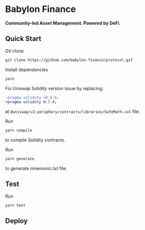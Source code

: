 # Babylon Finance

**Community-led Asset Management. Powered by DeFi.**

## Quick Start

Git clone

```bash
git clone https://github.com/babylon-finance/protocol.git
```

Install dependencies

```bash
yarn
```

Fix Uniswap Solidity version issue by replacing:

```diff
-pragma solidity =0.6.6;
+pragma solidity 0.7.4;
```

at `@uniswap/v2-periphery/contracts/libraries/SafeMath.sol` file.

Run

```bash
yarn compile
```

to compile Solidity contracts.

Run

```bash
yarn generate
```

to generate mnemonic.txt file.

## Test

Run

```bash
yarn test
```

## Deploy
